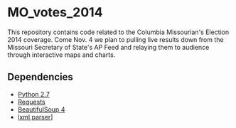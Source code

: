 MO_votes_2014
=============

This repository contains code related to the Columbia Missourian's Election 2014 coverage. Come Nov. 4 we plan to pulling live results down from the Missouri Secretary of State's AP Feed and relaying them to audience through interactive maps and charts.

Dependencies
------------

*	[Python 2.7](https://www.python.org/ "Python 2.7")
*	[Requests](http://docs.python-requests.org/en/latest/ "Requests")
*	[BeautifulSoup 4](http://www.crummy.com/software/BeautifulSoup/ "BeautifulSoup4")
*	[lxml parser](http://lxml.de/index.html#download "lxml parser")]